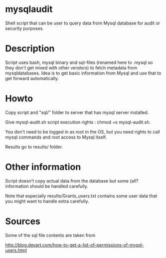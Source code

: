 # mysqlaudit
Shell script that can be user to query data from Mysql database for audit or security purposes.

# Description

Script uses bash, mysql binary and sql-files (renamed here to .mysql so they don't get mixed with other vendors) to fetch metadata from mysqldatabases. Idea is to get basic information from Mysql and use that to get forward automatically.

# Howto

Copy script and "sql/" folder to server that has mysql server installed.

Give mysql-audit.sh script execution rights : chmod +x mysql-audit.sh.

You don't need to be logged in as root in the OS, but you need rights to call mysql commands and root access to Mysql itself.

Results go to results/ folder.

# Other information
 
Script doesn't copy actual data from the database but some (all? information should be handled carefully. 

Note that especially results/Grants_users.txt contains some user data that you might want to handle extra carefully.


# Sources

Some of the sql file contents are taken from

http://blog.devart.com/how-to-get-a-list-of-permissions-of-mysql-users.html




